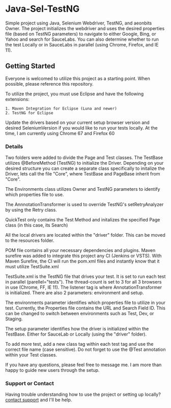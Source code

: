 # Java-Sel-TestNG

Simple project using Java, Selenium Webdriver, TestNG, and aeonbits Owner. The project initializes the webdriver and uses the desired properties file (based on TestNG parameters) to navigate to either Google, Bing, or Yahoo and search for SauceLabs. You can also determine whether to run the test Locally or in SauceLabs in parallel (using Chrome, Firefox, and IE 11). 

## Getting Started

Everyone is welcomed to utilize this project as a starting point. When possible, please reference this repository.

To utilize the project, you must use Eclipse and have the following extensions:
```
1. Maven Integration for Eclipse (Luna and newer)
2. TestNG for Eclipse
```

Update the drivers based on your current setup browser version and desired SeleniumVersion if you would like to run your tests locally. At the time, I am currently using Chrome 67 and Firefox 60

### Details

Two folders were added to divide the Page and Test classes. The TestBase utilizes @BeforeMethod (TestNG) to initialize the Driver. Depending on your desired structure you can create a separate class specifically to initalize the Driver, lets call the file "Core", where TestBase and PageBase inherit from "Core".

The Environments class utilizes Owner and TestNG parameters to identify which properties file to use. 

The AnnnotationTransformer is used to override TestNG's setRetryAnalyzer by using the Retry class.

QuickTest only contains the Test Method and initalizes the specified Page class (in this case, its Search)

All the local drivers are located within the "driver" folder. This can be moved to the resources folder.

POM file contains all your necessary dependencies and plugins. Maven surefire was added to integrate this project any CI (Jenkins or VSTS). With Maven Surefire, the CI will run the pom.xml files and instantly know that it must utilize TestSuite.xml

TestSuite.xml is the TestNG file that drives your test. It is set to run each test in parallel (parellel="tests"). The thread-count is set to 3 for all 3 browsers in use (Chrome, FF, IE 11). The listener tag is where AnnotationTransformer is initialized. There are also 2 parameters: environment and setup. 

The environments parameter identifies which properties file to utilize in your test. Currently, the Properties file contains the URL and Search Field ID. This can be changed to switch between environments such as Test, Dev, or Staging.

The setup parameter identifies how the driver is initialized within the TestBase. Either for SauceLab or Locally (using the "driver" folder).

To add more test, add a new class tag within each test tag and use the correct file name (case sensitive). Do not forget to use the @Test annotation within your Test classes.


If you have any questions, please feel free to message me. I am more than happy to guide new users through the setup. 

### Support or Contact

Having trouble understanding how to use the project or setting up locally? [contact support](https://github.com/contact) and I'll be  help.
